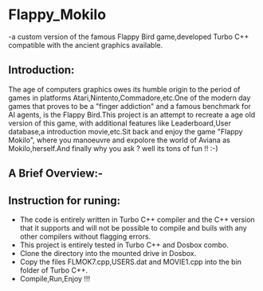 # Flappy_Mokilo
-a custom version of the famous Flappy Bird game,developed Turbo C++ compatible with the ancient graphics available.
## Introduction:
The age of computers graphics owes its humble origin to the period of games in platforms Atari,Nintento,Commadore,etc.One of the modern day games that proves to be a "finger addiction" and a famous benchmark for AI agents, is the Flappy Bird.This project is an attempt to recreate a age old version of this game, with additional features like Leaderboard,User database,a introduction movie,etc.Sit back and enjoy the game "Flappy Mokilo", where you manoeuvre and expolore the world of Aviana as Mokilo,herself.And finally why you ask ? well its tons of fun !! :-)

## A Brief Overview:-


## Instruction for runing:
* The code is entirely written in Turbo C++ compiler and the C++ version that it supports and will not be possible to compile and buils with any other compilers without flagging errors.
* This project is entirely tested in Turbo C++ and Dosbox combo.
* Clone the directory into the mounted drive in Dosbox.
* Copy the files FLMOK7.cpp,USERS.dat and MOVIE1.cpp into the bin folder of Turbo C++.
* Compile,Run,Enjoy !!!
